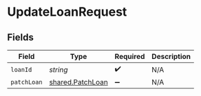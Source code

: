 # UpdateLoanRequest


## Fields

| Field                                                | Type                                                 | Required                                             | Description                                          |
| ---------------------------------------------------- | ---------------------------------------------------- | ---------------------------------------------------- | ---------------------------------------------------- |
| `loanId`                                             | *string*                                             | :heavy_check_mark:                                   | N/A                                                  |
| `patchLoan`                                          | [shared.PatchLoan](../../models/shared/patchloan.md) | :heavy_minus_sign:                                   | N/A                                                  |
